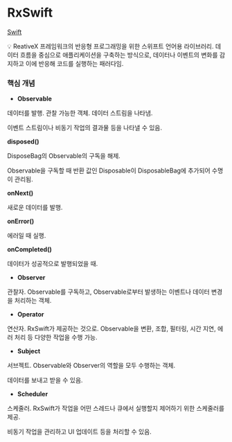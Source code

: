 # RxSwift

[Swift](../../../Programming%20Language%204c228d6fa2444e4b8440840588bfaef0/Swift%209eebd2ca15aa466aaa6e9c5f0957d611.md)

<aside>
💡 ReativeX 프레임워크의 반응형 프로그래밍을 위한 스위프트 언어용 라이브러리.
데이터 흐름을 중심으로 애플리케이션을 구축하는 방식으로, 데이터나 이벤트의 변화를 감지하고 이에 반응해 코드를 실행하는 패러다임.

</aside>

### 핵심 개념

- **Observable**

데이터를 발행. 관찰 가능한 객체. 데이터 스트림을 나타냄.

이벤트 스트림이나 비동기 작업의 결과물 등을 나타낼 수 있음.

**disposed()**

DisposeBag의 Observable의 구독을 해제.

Observable을 구독할 때 반환 값인 Disposable이 DisposableBag에 추가되어 수명이 관리됨.

**onNext()**

새로운 데이터를 발행.

**onError()**

에러일 때 실행.

**onCompleted()**

데이터가 성공적으로 발행되었을 때.

- **Observer**

관찰자. Observable를 구독하고, Observable로부터 발생하는 이벤트나 데이터 변경을 처리하는 객체.

- **Operator**

연산자. RxSwift가 제공하는 것으로. Observable을 변환, 조합, 필터링, 시간 지연, 에러 처리 등 다양한 작업을 수행 가능.

- **Subject**

서브젝트. Observable와 Observer의 역할을 모두 수행하는 객체.

데이터를 보내고 받을 수 있음.

- **Scheduler**

스케줄러. RxSwift가 작업을 어떤 스레드나 큐에서 실행할지 제어하기 위한 스케줄러를 제공.

비동기 작업을 관리하고 UI 업데이트 등을 처리할 수 있음.